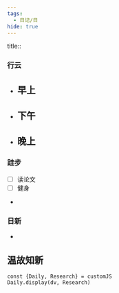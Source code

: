 ```yaml
---
tags:
  - 日记/日
hide: true
---
```

title:: 
### 行云
- 早上
	- 
- 下午
	- 
- 晚上
	- 

### 跬步
- [ ] 读论文
- [ ] 健身
- 

### 日新
- 

## 温故知新
```dataviewjs
const {Daily, Research} = customJS
Daily.display(dv, Research)
```
